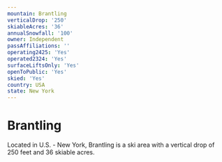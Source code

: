 ```yaml
---
mountain: Brantling
verticalDrop: '250'
skiableAcres: '36'
annualSnowfall: '100'
owner: Independent
passAffiliations: ''
operating2425: 'Yes'
operated2324: 'Yes'
surfaceLiftsOnly: 'Yes'
openToPublic: 'Yes'
skied: 'Yes'
country: USA
state: New York
---
```


# Brantling

Located in U.S. - New York, Brantling is a ski area with a vertical drop of 250 feet and 36 skiable acres.

